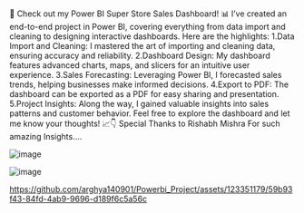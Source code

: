 🚀 Check out my Power BI Super Store Sales Dashboard! 📊
I’ve created an end-to-end project in Power BI, covering everything from data import and cleaning to designing interactive dashboards. Here are the highlights:
1.Data Import and Cleaning: I mastered the art of importing and cleaning data, ensuring accuracy and reliability.
2.Dashboard Design: My dashboard features advanced charts, maps, and slicers for an intuitive user experience.
3.Sales Forecasting: Leveraging Power BI, I forecasted sales trends, helping businesses make informed decisions.
4.Export to PDF: The dashboard can be exported as a PDF for easy sharing and presentation.
5.Project Insights: Along the way, I gained valuable insights into sales patterns and customer behavior.
Feel free to explore the dashboard and let me know your thoughts! 📈👇
Special Thanks to Rishabh Mishra For such amazing Insights....



![image](https://github.com/arghya140901/Powerbi_Project/assets/123351179/a5f9180f-f034-48b0-9ccd-23a5e2606eb4)

![image](https://github.com/arghya140901/Powerbi_Project/assets/123351179/a96895d8-68dc-4633-9824-e5690f381dcb)


https://github.com/arghya140901/Powerbi_Project/assets/123351179/59b93f43-84fd-4ab9-9696-d189f6c5a56c

